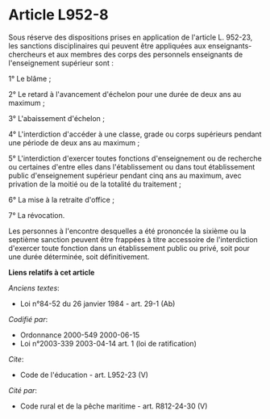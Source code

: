 # Article L952-8

Sous réserve des dispositions prises en application de l'article L. 952-23, les sanctions disciplinaires qui peuvent être
appliquées aux enseignants-chercheurs et aux membres des corps des personnels enseignants de l'enseignement supérieur sont : 

1° Le blâme ; 

2° Le retard à l'avancement d'échelon pour une durée de deux ans au maximum ; 

3° L'abaissement d'échelon ; 

4° L'interdiction d'accéder à une classe, grade ou corps supérieurs pendant une période de deux ans au maximum ; 

5° L'interdiction d'exercer toutes fonctions d'enseignement ou de recherche ou certaines d'entre elles dans l'établissement
ou dans tout établissement public d'enseignement supérieur pendant cinq ans au maximum, avec privation de la moitié ou de la
totalité du traitement ; 

6° La mise à la retraite d'office ; 

7° La révocation. 

Les personnes à l'encontre desquelles a été prononcée la sixième ou la septième sanction peuvent être frappées à titre
accessoire de l'interdiction d'exercer toute fonction dans un établissement public ou privé, soit pour une durée déterminée,
soit définitivement.

**Liens relatifs à cet article**

_Anciens textes_:

  - Loi n°84-52 du 26 janvier 1984 - art. 29-1 (Ab)

_Codifié par_:

  - Ordonnance 2000-549 2000-06-15
  - Loi n°2003-339 2003-04-14 art. 1 (loi de ratification)

_Cite_:

  - Code de l'éducation - art. L952-23 (V)

_Cité par_:

  - Code rural et de la pêche maritime - art. R812-24-30 (V)
